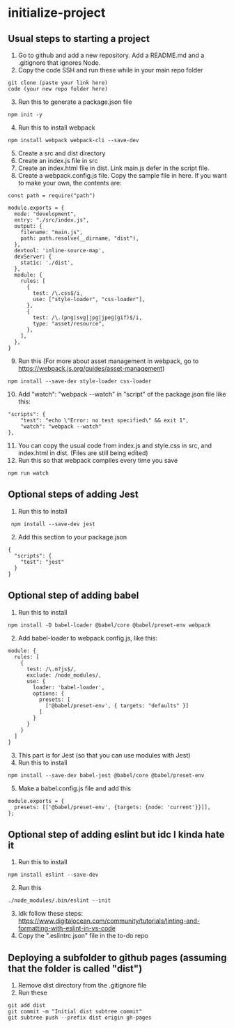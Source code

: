 # initialize-project

## Usual steps to starting a project

1. Go to github and add a new repository. Add a README.md and a .gitignore that ignores Node.
2. Copy the code SSH and run these while in your main repo folder

```
git clone (paste your link here)
code (your new repo folder here)
```

3. Run this to generate a package.json file

```
npm init -y
```

4. Run this to install webpack

```
npm install webpack webpack-cli --save-dev
```

5. Create a src and dist directory
6. Create an index.js file in src
7. Create an index.html file in dist. Link main.js defer in the script file.
8. Create a webpack.config.js file. Copy the sample file in here. If you want to make your own, the contents are:

```
const path = require("path")

module.exports = {
  mode: "development",
  entry: "./src/index.js",
  output: {
    filename: "main.js",
    path: path.resolve(__dirname, "dist"),
  },
  devtool: 'inline-source-map',
  devServer: {
    static: './dist',
  },
  module: {
    rules: [
      {
        test: /\.css$/i,
        use: ["style-loader", "css-loader"],
      },
      {
        test: /\.(png|svg|jpg|jpeg|gif)$/i,
        type: "asset/resource",
      },
    ],
  },
}
```

9. Run this (For more about asset management in webpack, go to https://webpack.js.org/guides/asset-management)

```
npm install --save-dev style-loader css-loader
```

10. Add "watch": "webpack --watch" in "script" of the package.json file like this:

```
"scripts": {
    "test": "echo \"Error: no test specified\" && exit 1",
    "watch": "webpack --watch"
},
```

11. You can copy the usual code from index.js and style.css in src, and index.html in dist. (Files are still being edited)
12. Run this so that webpack compiles every time you save

```
npm run watch
```

## Optional steps of adding Jest

1. Run this to install

```
 npm install --save-dev jest
```

2. Add this section to your package.json

```
{
  "scripts": {
    "test": "jest"
  }
}
```

## Optional step of adding babel

1. Run this to install

```
npm install -D babel-loader @babel/core @babel/preset-env webpack
```

2. Add babel-loader to webpack.config.js, like this:

```
module: {
  rules: [
    {
      test: /\.m?js$/,
      exclude: /node_modules/,
      use: {
        loader: 'babel-loader',
        options: {
          presets: [
            ['@babel/preset-env', { targets: "defaults" }]
          ]
        }
      }
    }
  ]
}
```

3. This part is for Jest (so that you can use modules with Jest)
4. Run this to install

```
npm install --save-dev babel-jest @babel/core @babel/preset-env
```

5. Make a babel.config.js file and add this

```
module.exports = {
  presets: [['@babel/preset-env', {targets: {node: 'current'}}]],
};
```

## Optional step of adding eslint but idc I kinda hate it

1. Run this to install

```
npm install eslint --save-dev
```

2. Run this

```
./node_modules/.bin/eslint --init
```

3. Idk follow these steps: https://www.digitalocean.com/community/tutorials/linting-and-formatting-with-eslint-in-vs-code
4. Copy the ".eslintrc.json" file in the to-do repo

## Deploying a subfolder to github pages (assuming that the folder is called "dist")

1. Remove dist directory from the .gitignore file
2. Run these

```
git add dist
git commit -m "Initial dist subtree commit"
git subtree push --prefix dist origin gh-pages
```
